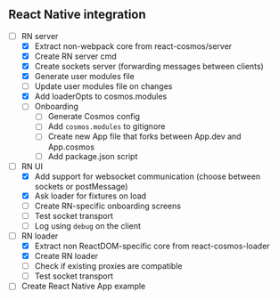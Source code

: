 ## React Native integration

- [ ] RN server
  - [x] Extract non-webpack core from react-cosmos/server
  - [x] Create RN server cmd
  - [x] Create sockets server (forwarding messages between clients)
  - [x] Generate user modules file
  - [ ] Update user modules file on changes
  - [x] Add loaderOpts to cosmos.modules
  - [ ] Onboarding
    - [ ] Generate Cosmos config
    - [ ] Add `cosmos.modules` to gitignore
    - [ ] Create new App file that forks between App.dev and App.cosmos
    - [ ] Add package.json script
- [ ] RN UI
  - [x] Add support for websocket communication (choose between sockets or postMessage)
  - [x] Ask loader for fixtures on load
  - [ ] Create RN-specific onboarding screens
  - [ ] Test socket transport
  - [ ] Log using `debug` on the client
- [ ] RN loader
  - [x] Extract non ReactDOM-specific core from react-cosmos-loader
  - [x] Create RN loader
  - [ ] Check if existing proxies are compatible
  - [ ] Test socket transport
- [ ] Create React Native App example
